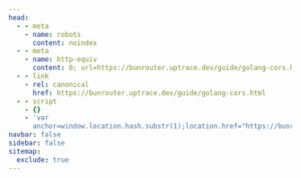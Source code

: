 ```yaml
---
head:
  - - meta
    - name: robots
      content: noindex
  - - meta
    - name: http-equiv
      content: 0; url=https://bunrouter.uptrace.dev/guide/golang-cors.html
  - - link
    - rel: canonical
      href: https://bunrouter.uptrace.dev/guide/golang-cors.html
  - - script
    - {}
    - 'var
      anchor=window.location.hash.substr(1);location.href="https://bunrouter.uptrace.dev/guide/golang-cors.html"+(anchor?"#"+anchor:"")'
navbar: false
sidebar: false
sitemap:
  exclude: true
---
```

